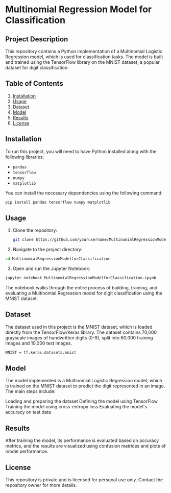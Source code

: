 # Multinomial Regression Model for Classification

## Project Description
This repository contains a Python implementation of a Multinomial Logistic Regression model, which is used for classification tasks. The model is built and trained using the TensorFlow library on the MNIST dataset, a popular dataset for digit classification.

## Table of Contents
1. [Installation](#installation)
2. [Usage](#usage)
3. [Dataset](#dataset)
4. [Model](#model)
5. [Results](#results)
6. [License](#license)

## Installation
To run this project, you will need to have Python installed along with the following libraries:
- `pandas`
- `tensorflow`
- `numpy`
- `matplotlib`

You can install the necessary dependencies using the following command:
```bash
pip install pandas tensorflow numpy matplotlib
```
## Usage
1. Clone the repository:
   ```bash
   git clone https://github.com/yourusername/MultinomialRegressionModelforClassification.git
   ```
2. Navigate to the project directory:
  ```bash
cd MultinomialRegressionModelforClassification
```
3. Open and run the Jupyter Notebook:
```bash
jupyter notebook MultinomialRegressionModelforClassification.ipynb
```
The notebook walks through the entire process of building, training, and evaluating a Multinomial Regression model for digit classification using the MNIST dataset.

## Dataset
The dataset used in this project is the MNIST dataset, which is loaded directly from the TensorFlow/Keras library. The dataset contains 70,000 grayscale images of handwritten digits (0-9), split into 60,000 training images and 10,000 test images.
```bash
MNIST = tf.keras.datasets.mnist
```

## Model
The model implemented is a Multinomial Logistic Regression model, which is trained on the MNIST dataset to predict the digit represented in an image. The main steps include:

Loading and preparing the dataset
Defining the model using TensorFlow
Training the model using cross-entropy loss
Evaluating the model's accuracy on test data

## Results
After training the model, its performance is evaluated based on accuracy metrics, and the results are visualized using confusion matrices and plots of model performance.

## License
This repository is private and is licensed for personal use only. Contact the repository owner for more details.
